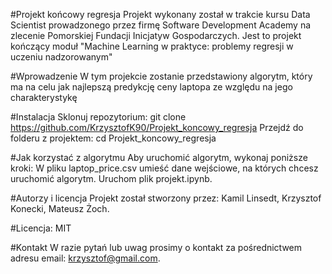 #Projekt końcowy regresja
Projekt wykonany został w trakcie kursu Data Scientist prowadzonego przez firmę Software Development Academy na zlecenie Pomorskiej Fundacji Inicjatyw Gospodarczych.
Jest to projekt kończący moduł "Machine Learning w praktyce: problemy regresji w uczeniu nadzorowanym"

#Wprowadzenie
W tym projekcie zostanie przedstawiony algorytm, który ma na celu jak najlepszą predykcję ceny laptopa ze względu na jego charakterystykę

#Instalacja
Sklonuj repozytorium: git clone https://github.com/KrzysztofK90/Projekt_koncowy_regresja
Przejdź do folderu z projektem: cd Projekt_koncowy_regresja

#Jak korzystać z algorytmu
Aby uruchomić algorytm, wykonaj poniższe kroki:
W pliku laptop_price.csv umieść dane wejściowe, na których chcesz uruchomić algorytm.
Uruchom plik projekt.ipynb.

#Autorzy i licencja
Projekt został stworzony przez: 
Kamil Linsedt,
Krzysztof Konecki,
Mateusz Żoch.

#Licencja: MIT

#Kontakt
W razie pytań lub uwag prosimy o kontakt za pośrednictwem adresu email: krzysztof@gmail.com.
